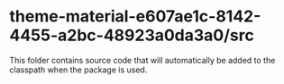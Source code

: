 # theme-material-e607ae1c-8142-4455-a2bc-48923a0da3a0/src

This folder contains source code that will automatically be added to the classpath when
the package is used.
